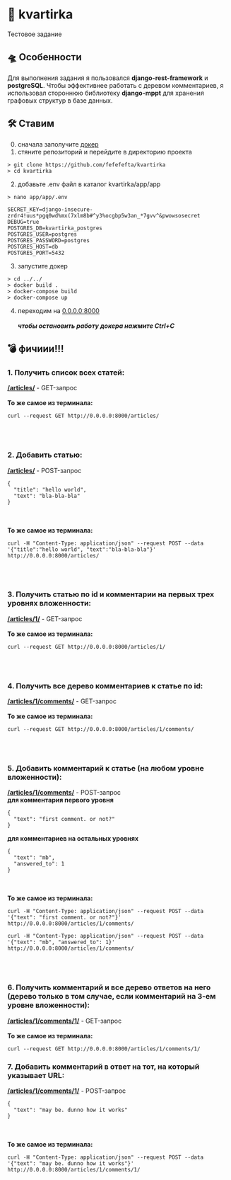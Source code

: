 # 🏰 kvartirka
Тестовое задание

## 🛸 Особенности
Для выполнения задания я пользовался **django-rest-framework** и **postgreSQL**. Чтобы эффективнее работать с деревом комментариев, я использовал стороннюю библиотеку **django-mppt** для хранения графовых структур в базе данных.

## 🛠 Ставим
0. сначала заполучите [докер](https://www.docker.com/get-started/)
1. стяните репозиторий и перейдите в директорию проекта
```
> git clone https://github.com/fefefefta/kvartirka
> cd kvartirka
```
2. добавьте .env файл в каталог kvartirka/app/app
```
> nano app/app/.env

SECRET_KEY=django-insecure-zrdr4!uus*pgq0wd%mx(7xlm8b#^y3%ocgbp5w3an_*7gvv^&pwowsosecret
DEBUG=true
POSTGRES_DB=kvartirka_postgres
POSTGRES_USER=postgres
POSTGRES_PASSWORD=postgres
POSTGRES_HOST=db
POSTGRES_PORT=5432
```
3. запустите докер
```
> cd ../../
> docker build .
> docker-compose build
> docker-compose up
```
4. переходим на [0.0.0.0:8000](http://0.0.0.0:8000) <br> <br>
***чтобы остановить работу докера нажмите Ctrl+C***


## 💣 фичиии!!!
### 1. Получить список всех статей:
[**/articles/**](http://0.0.0.0:8000/articles/) - GET-запрос<br><br>
**То же самое из терминала:**
```
curl --request GET http://0.0.0.0:8000/articles/
```
<br><br>
### 2. Добавить статью:
[**/articles/**](http://0.0.0.0:8000/articles/) - POST-запрос
```
{
  "title": "hello world",
  "text": "bla-bla-bla"
}
```
<br><br>
**То же самое из терминала:**
```
curl -H "Content-Type: application/json" --request POST --data '{"title":"hello world", "text":"bla-bla-bla"}' http://0.0.0.0:8000/articles/
```
<br><br>
### 3. Получить статью по id и комментарии на первых трех уровнях вложенности:
[**/articles/1/**](http://0.0.0.0:8000/articles/1/) - GET-запрос<br><br>
**То же самое из терминала:**
```
curl --request GET http://0.0.0.0:8000/articles/1/
```
<br><br>
### 4. Получить все дерево комментариев к статье по id:
[**/articles/1/comments/**](http://0.0.0.0:8000/articles/1/comments/) - GET-запрос<br><br>
**То же самое из терминала:**
```
curl --request GET http://0.0.0.0:8000/articles/1/comments/
```
<br><br>
### 5. Добавить комментарий к статье (на любом уровне вложенности):
[**/articles/1/comments/**](http://0.0.0.0:8000/articles/1/comments/) - POST-запрос <br>
**для комментария первого уровня**
```
{
  "text": "first comment. or not?"
}
```
**для комментариев на остальных уровнях**
```
{
  "text": "mb",
  "answered_to": 1
}
```
<br><br>
**То же самое из терминала:**
```
curl -H "Content-Type: application/json" --request POST --data '{"text": "first comment. or not?"}' http://0.0.0.0:8000/articles/1/comments/
```
```
curl -H "Content-Type: application/json" --request POST --data '{"text": "mb", "answered_to": 1}' http://0.0.0.0:8000/articles/1/comments/
```
<br><br>

### 6. Получить комментарий и все дерево ответов на него (дерево только в том случае, если комментарий на 3-ем уровне вложенности):
[**/articles/1/comments/1/**](http://0.0.0.0:8000/articles/1/comments/1/) - GET-запрос<br><br>
**То же самое из терминала:**
```
curl --request GET http://0.0.0.0:8000/articles/1/comments/1/
```

### 7. Добавить комментарий в ответ на тот, на который указывает URL:
[**/articles/1/comments/1/**](http://0.0.0.0:8000/articles/1/comments/1/) - POST-запрос
```
{
  "text": "may be. dunno how it works"
}
```
<br><br>
**То же самое из терминала:**
```
curl -H "Content-Type: application/json" --request POST --data '{"text": "may be. dunno how it works"}' http://0.0.0.0:8000/articles/1/comments/1/
```
